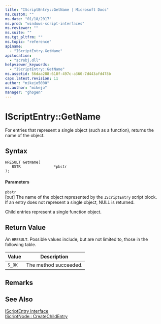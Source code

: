 ```yaml
---
title: "IScriptEntry::GetName | Microsoft Docs"
ms.custom: ""
ms.date: "01/18/2017"
ms.prod: "windows-script-interfaces"
ms.reviewer: ""
ms.suite: ""
ms.tgt_pltfrm: ""
ms.topic: "reference"
apiname: 
  - "IScriptEntry.GetName"
apilocation: 
  - "scrobj.dll"
helpviewer_keywords: 
  - "IScriptEntry::GetName"
ms.assetid: 56daa288-618f-497c-a360-7d443afd478b
caps.latest.revision: 11
author: "mikejo5000"
ms.author: "mikejo"
manager: "ghogen"
---
```

# IScriptEntry::GetName
For entries that represent a single object (such as a function), returns the name of the object.  
  
## Syntax  
  
```  
HRESULT GetName(  
   BSTR               *pbstr  
);  
```  
  
#### Parameters  
 `pbstr`  
 [out] The name of the object represented by the `IScriptEntry` script block. If an entry does not represent a single object, NULL is returned.  
  
 Child entries represent a single function object.  
  
## Return Value  
 An `HRESULT`. Possible values include, but are not limited to, those in the following table.  
  
|Value|Description|  
|-----------|-----------------|  
|`S_OK`|The method succeeded.|  
  
## Remarks  
  
## See Also  
 [IScriptEntry Interface](../../winscript/reference/iscriptentry-interface.md)   
 [IScriptNode:: CreateChildEntry](../../winscript/reference/iscriptnode-createchildentry.md)